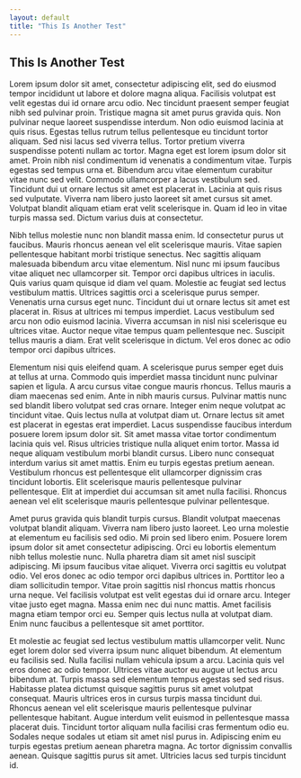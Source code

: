 ```yaml
---
layout: default
title: "This Is Another Test"
---
```


## This Is Another Test

Lorem ipsum dolor sit amet, consectetur adipiscing elit, sed do eiusmod tempor incididunt ut labore et dolore magna aliqua. Facilisis volutpat est velit egestas dui id ornare arcu odio. Nec tincidunt praesent semper feugiat nibh sed pulvinar proin. Tristique magna sit amet purus gravida quis. Non pulvinar neque laoreet suspendisse interdum. Non odio euismod lacinia at quis risus. Egestas tellus rutrum tellus pellentesque eu tincidunt tortor aliquam. Sed nisi lacus sed viverra tellus. Tortor pretium viverra suspendisse potenti nullam ac tortor. Magna eget est lorem ipsum dolor sit amet. Proin nibh nisl condimentum id venenatis a condimentum vitae. Turpis egestas sed tempus urna et. Bibendum arcu vitae elementum curabitur vitae nunc sed velit. Commodo ullamcorper a lacus vestibulum sed. Tincidunt dui ut ornare lectus sit amet est placerat in. Lacinia at quis risus sed vulputate. Viverra nam libero justo laoreet sit amet cursus sit amet. Volutpat blandit aliquam etiam erat velit scelerisque in. Quam id leo in vitae turpis massa sed. Dictum varius duis at consectetur.

Nibh tellus molestie nunc non blandit massa enim. Id consectetur purus ut faucibus. Mauris rhoncus aenean vel elit scelerisque mauris. Vitae sapien pellentesque habitant morbi tristique senectus. Nec sagittis aliquam malesuada bibendum arcu vitae elementum. Nisl nunc mi ipsum faucibus vitae aliquet nec ullamcorper sit. Tempor orci dapibus ultrices in iaculis. Quis varius quam quisque id diam vel quam. Molestie ac feugiat sed lectus vestibulum mattis. Ultrices sagittis orci a scelerisque purus semper. Venenatis urna cursus eget nunc. Tincidunt dui ut ornare lectus sit amet est placerat in. Risus at ultrices mi tempus imperdiet. Lacus vestibulum sed arcu non odio euismod lacinia. Viverra accumsan in nisl nisi scelerisque eu ultrices vitae. Auctor neque vitae tempus quam pellentesque nec. Suscipit tellus mauris a diam. Erat velit scelerisque in dictum. Vel eros donec ac odio tempor orci dapibus ultrices.

Elementum nisi quis eleifend quam. A scelerisque purus semper eget duis at tellus at urna. Commodo quis imperdiet massa tincidunt nunc pulvinar sapien et ligula. A arcu cursus vitae congue mauris rhoncus. Tellus mauris a diam maecenas sed enim. Ante in nibh mauris cursus. Pulvinar mattis nunc sed blandit libero volutpat sed cras ornare. Integer enim neque volutpat ac tincidunt vitae. Quis lectus nulla at volutpat diam ut. Ornare lectus sit amet est placerat in egestas erat imperdiet. Lacus suspendisse faucibus interdum posuere lorem ipsum dolor sit. Sit amet massa vitae tortor condimentum lacinia quis vel. Risus ultricies tristique nulla aliquet enim tortor. Massa id neque aliquam vestibulum morbi blandit cursus. Libero nunc consequat interdum varius sit amet mattis. Enim eu turpis egestas pretium aenean. Vestibulum rhoncus est pellentesque elit ullamcorper dignissim cras tincidunt lobortis. Elit scelerisque mauris pellentesque pulvinar pellentesque. Elit at imperdiet dui accumsan sit amet nulla facilisi. Rhoncus aenean vel elit scelerisque mauris pellentesque pulvinar pellentesque.

Amet purus gravida quis blandit turpis cursus. Blandit volutpat maecenas volutpat blandit aliquam. Viverra nam libero justo laoreet. Leo urna molestie at elementum eu facilisis sed odio. Mi proin sed libero enim. Posuere lorem ipsum dolor sit amet consectetur adipiscing. Orci eu lobortis elementum nibh tellus molestie nunc. Nulla pharetra diam sit amet nisl suscipit adipiscing. Mi ipsum faucibus vitae aliquet. Viverra orci sagittis eu volutpat odio. Vel eros donec ac odio tempor orci dapibus ultrices in. Porttitor leo a diam sollicitudin tempor. Vitae proin sagittis nisl rhoncus mattis rhoncus urna neque. Vel facilisis volutpat est velit egestas dui id ornare arcu. Integer vitae justo eget magna. Massa enim nec dui nunc mattis. Amet facilisis magna etiam tempor orci eu. Semper quis lectus nulla at volutpat diam. Enim nunc faucibus a pellentesque sit amet porttitor.

Et molestie ac feugiat sed lectus vestibulum mattis ullamcorper velit. Nunc eget lorem dolor sed viverra ipsum nunc aliquet bibendum. At elementum eu facilisis sed. Nulla facilisi nullam vehicula ipsum a arcu. Lacinia quis vel eros donec ac odio tempor. Ultrices vitae auctor eu augue ut lectus arcu bibendum at. Turpis massa sed elementum tempus egestas sed sed risus. Habitasse platea dictumst quisque sagittis purus sit amet volutpat consequat. Mauris ultrices eros in cursus turpis massa tincidunt dui. Rhoncus aenean vel elit scelerisque mauris pellentesque pulvinar pellentesque habitant. Augue interdum velit euismod in pellentesque massa placerat duis. Tincidunt tortor aliquam nulla facilisi cras fermentum odio eu. Sodales neque sodales ut etiam sit amet nisl purus in. Adipiscing enim eu turpis egestas pretium aenean pharetra magna. Ac tortor dignissim convallis aenean. Quisque sagittis purus sit amet. Ultricies lacus sed turpis tincidunt id.

